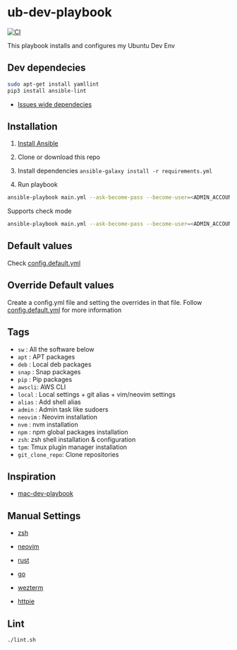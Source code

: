 # ub-dev-playbook

[![CI](https://github.com/jegj/ub-dev-playbook/actions/workflows/ci.yml/badge.svg)](https://github.com/jegj/ub-dev-playbook/actions/workflows/ci.yml)

This playbook installs and configures my Ubuntu Dev Env

## Dev dependecies

```sh
sudo apt-get install yamllint
pip3 install ansible-lint
```

- [Issues wide dependecies](https://stackoverflow.com/questions/75608323/how-do-i-solve-error-externally-managed-environment-every-time-i-use-pip-3)

## Installation

1. [Install Ansible](https://docs.ansible.com/ansible/latest/installation_guide/index.html)

2. Clone or download this repo

3. Install dependencies `ansible-galaxy install -r requirements.yml`

4. Run playbook

```sh
ansible-playbook main.yml --ask-become-pass --become-user=<ADMIN_ACCOUNT>
```

Supports check mode

```sh
ansible-playbook main.yml --ask-become-pass --become-user=<ADMIN_ACCOUNT> --check
```

## Default values

Check [config.default.yml](./config.default.yml)

## Override Default values

Create a config.yml file and setting the overrides in that file.
Follow [config.default.yml](./config.default.yml) for more information

## Tags

- `sw` : All the software below
- `apt` : APT packages
- `deb` : Local deb packages
- `snap` : Snap packages
- `pip` : Pip packages
- `awscli`: AWS CLI
- `local` : Local settings + git alias + vim/neovim settings
- `alias` : Add shell alias
- `admin` : Admin task like sudoers
- `neovim` : Neovim installation
- `nvm` : nvm installation
- `npm` : npm global packages installation
- `zsh`: zsh shell installation & configuration
- `tpm`: Tmux plugin manager installation
- `git_clone_repo`: Clone repositories

## Inspiration

- [mac-dev-playbook](https://github.com/geerlingguy/mac-dev-playbook)

## Manual Settings

- [zsh](./files/zsh/README.md)

- [neovim](/files/nvim/README.md)

- [rust](https://www.rust-lang.org/tools/install)

- [go](https://go.dev/doc/install)

- [wezterm](/files/wezterm/wezterm.md)

- [httpie](/files/httpie/README.md)

## Lint

```sh
./lint.sh
```
